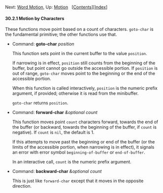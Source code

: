 

Next: [Word Motion](Word-Motion.html), Up: [Motion](Motion.html)   \[[Contents](index.html#SEC_Contents "Table of contents")]\[[Index](Index.html "Index")]

#### 30.2.1 Motion by Characters

These functions move point based on a count of characters. `goto-char` is the fundamental primitive; the other functions use that.

*   Command: **goto-char** *position*

    This function sets point in the current buffer to the value `position`.

    If narrowing is in effect, `position` still counts from the beginning of the buffer, but point cannot go outside the accessible portion. If `position` is out of range, `goto-char` moves point to the beginning or the end of the accessible portion.

    When this function is called interactively, `position` is the numeric prefix argument, if provided; otherwise it is read from the minibuffer.

    `goto-char` returns `position`.

<!---->

*   Command: **forward-char** *\&optional count*

    This function moves point `count` characters forward, towards the end of the buffer (or backward, towards the beginning of the buffer, if `count` is negative). If `count` is `nil`, the default is 1.

    If this attempts to move past the beginning or end of the buffer (or the limits of the accessible portion, when narrowing is in effect), it signals an error with error symbol `beginning-of-buffer` or `end-of-buffer`.

    In an interactive call, `count` is the numeric prefix argument.

<!---->

*   Command: **backward-char** *\&optional count*

    This is just like `forward-char` except that it moves in the opposite direction.
